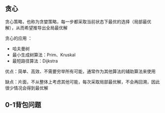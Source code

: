 ## 贪心

贪心策略，也称为贪婪策略，每一步都采取当前状态下最优的选择（局部最优解），从而希望推导出全局最优解

贪心的应用 ：

- 哈夫曼树
- 最小生成树算法：Prim、Kruskal
- 最短路径算法：Dijkstra

优点：简单、高效、不需要穷举所有可能，通常作为其他算法的辅助算法来使用

缺点：片面，不从整体上考虑其他可能，每次采取局部最优解，不会再回溯，因此很少情况会得到最优解

## 0-1背包问题

